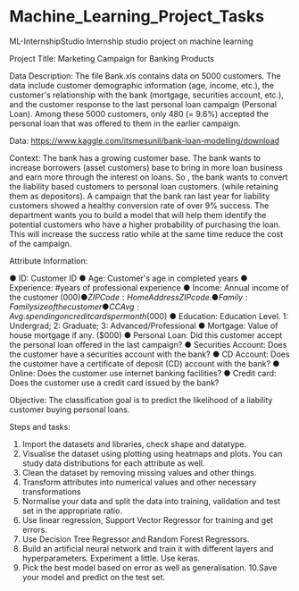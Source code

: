 # Machine_Learning_Project_Tasks
ML-InternshipStudio
Internship studio project on machine learning

Project Title: Marketing Campaign for Banking Products

Data Description: The file Bank.xls contains data on 5000 customers. The data include customer demographic information (age, income, etc.), the customer's relationship with the bank (mortgage, securities account, etc.), and the customer response to the last personal loan campaign (Personal Loan). Among these 5000 customers, only 480 (= 9.6%) accepted the personal loan that was offered to them in the earlier campaign.

Data: https://www.kaggle.com/itsmesunil/bank-loan-modelling/download

Context: The bank has a growing customer base. The bank wants to increase borrowers (asset customers) base to bring in more loan business and earn more through the interest on loans. So , the bank wants to convert the liability based customers to personal loan customers. (while retaining them as depositors). A campaign that the bank ran last year for liability customers showed a healthy conversion rate of over 9% success. The department wants you to build a model that will help them identify the potential customers who have a higher probability of purchasing the loan. This will increase the success ratio while at the same time reduce the cost of the campaign.

Attribute Information:

● ID: Customer ID 
● Age: Customer's age in completed years 
● Experience: #years of professional experience 
● Income: Annual income of the customer ($000) 
● ZIP Code: Home Address ZIP code. 
● Family: Family size of the customer 
● CCAvg: Avg. spending on credit cards per month ($000) 
● Education: Education Level. 1: Undergrad; 2: Graduate; 3: Advanced/Professional 
● Mortgage: Value of house mortgage if any. ($000) 
● Personal Loan: Did this customer accept the personal loan offered in the last campaign? 
● Securities Account: Does the customer have a securities account with the bank? 
● CD Account: Does the customer have a certificate of deposit (CD) account with the bank? 
● Online: Does the customer use internet banking facilities? 
● Credit card: Does the customer use a credit card issued by the bank?

Objective: The classification goal is to predict the likelihood of a liability customer buying personal loans.

Steps and tasks:

1. Import the datasets and libraries, check shape and datatype.
2. Visualise the dataset using plotting using heatmaps and plots. You
can study data distributions for each attribute as well.
3. Clean the dataset by removing missing values and other things.
4. Transform attributes into numerical values and other
necessary transformations
5. Normalise your data and split the data into training, validation and test
set in the appropriate ratio.
6. Use linear regression, Support Vector Regressor for training and get
errors.
7. Use Decision Tree Regressor and Random Forest Regressors.
8. Build an artificial neural network and train it with different layers
and hyperparameters. Experiment a little. Use keras.
9. Pick the best model based on error as well as
generalisation.
10.Save your model and predict on the test set.
